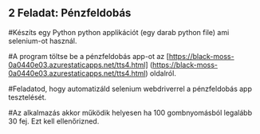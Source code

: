 ## 2 Feladat: Pénzfeldobás

#Készíts egy Python python applikációt (egy darab python file) ami selenium-ot használ. 

#A program töltse be a pénzfeldobás app-ot az 
[https://black-moss-0a0440e03.azurestaticapps.net/tts4.html]
(https://black-moss-0a0440e03.azurestaticapps.net/tts4.html) oldalról.

#Feladatod, hogy automatizáld selenium webdriverrel a pénzfeldobás app tesztelését.

#Az alkalmazás akkor működik helyesen ha 100 gombnyomásból legalább 30 fej.
Ezt kell ellenőrizned.




